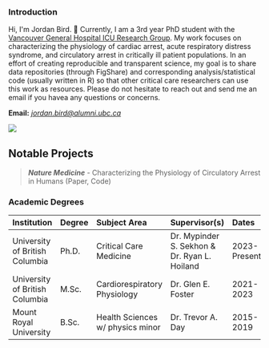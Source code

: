 ### Introduction
Hi, I'm Jordan Bird. 👋 Currently, I am a 3rd year PhD student with the [Vancouver General Hospital ICU Research Group](https://www.cerebriresearch.ca/team/). My work focuses on characterizing the physiology of cardiac arrest, acute respiratory distress syndrome, and circulatory arrest in critically ill patient populations. In an effort of creating reproducible and transparent science, my goal is to share data repositories (through FigShare) and corresponding analysis/statistical code (usually written in R) so that other critical care researchers can use this work as resources. Please do not hesitate to reach out and send me an email if you havea any questions or concerns.  

**Email:** *<jordan.bird@alumni.ubc.ca>*

![](https://komarev.com/ghpvc/?username=BirdImaging&color=002145&style=plastic&abbreviated=true)

## Notable Projects

> ***Nature Medicine*** - Characterizing the Physiology of Circulatory Arrest in Humans (Paper, Code)


### Academic Degrees
|Institution|Degree|Subject Area|Supervisor(s)|Dates|
|:----------|:-----|:-----|:-----|:----|
|University of British Columbia|Ph.D.|Critical Care Medicine|Dr. Mypinder S. Sekhon & Dr. Ryan L. Hoiland|2023-Present|
|University of British Columbia|M.Sc.|Cardiorespiratory Physiology|Dr. Glen E. Foster|2021-2023|
|Mount Royal University|B.Sc.|Health Sciences w/ physics minor|Dr. Trevor A. Day|2015-2019|
